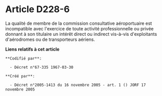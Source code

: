 # Article D228-6

La qualité de membre de la commission consultative aéroportuaire est incompatible avec l'exercice de toute activité
professionnelle ou privée donnant à son titulaire un intérêt direct ou indirect vis-à-vis d'exploitants d'aérodromes ou de
transporteurs aériens.

**Liens relatifs à cet article**

	**Codifié par**:

	  - Décret n°67-335 1967-03-30

	**Créé par**:

	  - Décret n°2005-1413 du 16 novembre 2005 - art. 1 () JORF 17 novembre 2005
